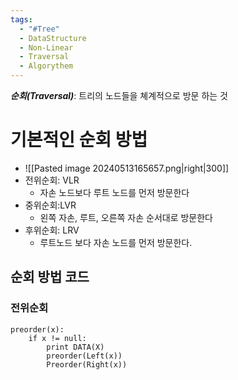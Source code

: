 ```yaml
---
tags:
  - "#Tree"
  - DataStructure
  - Non-Linear
  - Traversal
  - Algorythem
---
```

***순회(Traversal)***: 트리의 노드들을 쳬계적으로 방문 하는 것
# 기본적인 순회 방법
- ![[Pasted image 20240513165657.png|right|300]]
- 전위순회: VLR
	- 자손 노드보다 루트 노드를 먼저 방문한다
- 중위순회:LVR
	- 왼쪽 자손, 루트, 오른쪽 자손 순서대로 방문한다
- 후위순회: LRV
	- 루트노드 보다 자손 노드를 먼저 방문한다.
## 순회 방법 코드
### 전위순회
```
preorder(x):
	if x != null:
		print DATA(X)
		preorder(Left(x))
		Preorder(Right(x))
```